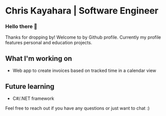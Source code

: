 # Chris Kayahara | Software Engineer

### Hello there 👋

Thanks for dropping by!
Welcome to by Github profile.
Currently my profile features personal and education projects.

## What I'm working on
- Web app to create invoices based on tracked time in a calendar view

## Future learning
- C#/.NET framework

Feel free to reach out if you have any questions or just want to chat :)
